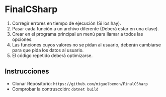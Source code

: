 # FinalCSharp

1. Corregir errores en tiempo de ejecución (Si los hay).
2. Pasar cada función a un archivo diferente (Deberá estar en una clase).
3. Crear en el programa principal un menú para llamar a todos las opciones.
4. Las funciones cuyos valores no se pidan al usuario, deberán cambiarse para que pida los datos al usuario.
5. El código repetido deberá optimizarse.


## Instrucciones 

- Clonar Repositorio: ```https://github.com/miguelbemon/FinalCSharp```
- Comprobar la contruscción: ```dotnet build```

